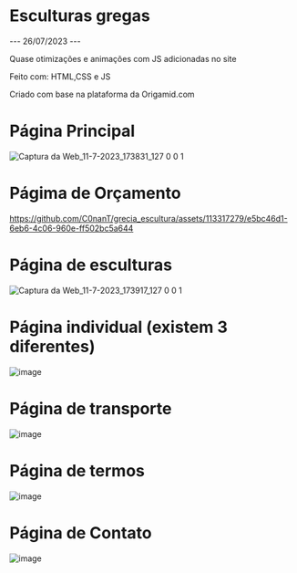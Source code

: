 # Esculturas gregas

<p> --- 26/07/2023 --- </p>
<p>Quase otimizações e animações com JS adicionadas no site</p>
<p>Feito com: HTML,CSS e JS</p>



  
Criado com base na plataforma da Origamid.com

<h1>Página Principal</h1>

![Captura da Web_11-7-2023_173831_127 0 0 1](https://github.com/C0nanT/grecia_escultura/assets/113317279/d5ea5c54-3f8c-4a44-b155-8752e275101c)

<h1>Págima de Orçamento</h1>

https://github.com/C0nanT/grecia_escultura/assets/113317279/e5bc46d1-6eb6-4c06-960e-ff502bc5a644

<h1>Página de esculturas</h1>

![Captura da Web_11-7-2023_173917_127 0 0 1](https://github.com/C0nanT/grecia_escultura/assets/113317279/fd294cfc-ecf6-42d2-bd5b-34d4ef8e68df)

<h1>Página individual (existem 3 diferentes)</h1>

![image](https://github.com/C0nanT/grecia_escultura/assets/113317279/0754454b-2da7-479f-a28b-5bae9bf8487c)

<h1>Página de transporte</h1>

![image](https://github.com/C0nanT/grecia_escultura/assets/113317279/290b7bb9-e6cc-46e9-862d-3a5078572300)

<h1>Página de termos</h1>

![image](https://github.com/C0nanT/grecia_escultura/assets/113317279/ef2e08a0-ad5e-4571-b792-1e030a8c22f5)

<h1>Página de Contato</h1>

![image](https://github.com/C0nanT/grecia_escultura/assets/113317279/5372bedd-791c-4f9e-93e6-0e8cb072c85b)
